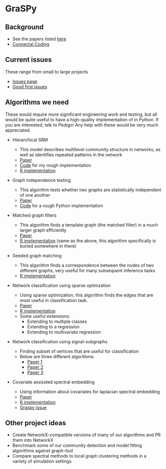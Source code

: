 # GraSPy

## Background 
 - See the papers listed [here](https://neurodata.io/graspy/)
 - [Connectal Coding](https://www.sciencedirect.com/science/article/pii/S0959438818301430)
 
## Current issues
These range from small to large projects
 - [Issues page](https://github.com/neurodata/graspy/issues)
 - [Good first issues](https://github.com/neurodata/graspy/issues?q=is%3Aopen+is%3Aissue+label%3A%22good+first+issue%22)
 
## Algorithms we need
These would require more significant engineering work and testing, but all would be quite useful to have a high-quality implementation of in Python. If you are interested, talk to Pedigo! Any help with these would be very much appreciated.
 - Hierarchical SBM
    - This model describes multilevel community structure in networks, as well as identifies repeated patterns in the network
    - [Paper](https://arxiv.org/pdf/1503.02115.pdf)
    - [Code](https://github.com/neurodata/graspy/blob/18c34bc224b15b93d1d6b809515ac3f8e5733aa5/graspy/models/sbm.py#L497) for my rough implementation
    - [R implementation](http://www.cis.jhu.edu/~parky/HSBM/)
 - Graph independence testing 
    - This algorithm tests whether two graphs are statistically independent of one another 
    - [Paper](https://arxiv.org/abs/1906.03661)
    - [Code](https://github.com/junhaobearxiong/graph_independence_test) for a rough Python implementation
 - Matched graph filters
    - This algorithm finds a template graph (the matched filter) in a much larger graph efficiently
    - [Paper](https://arxiv.org/pdf/1803.02423.pdf)
    - [R implementation](https://github.com/dpmcsuss/iGraphMatch/tree/dev) (same as the above, this algorithm specifically is buried somewhere in there)
 - Seeded graph matching
    - This algorithm finds a correspondence between the nodes of two different graphs, very useful for many subsequent inference tasks
    - [R implementation](https://github.com/dpmcsuss/iGraphMatch/tree/dev)
 
 - Network classification using sparse optimzation
    - Using sparse optimization, this algorithm finds the edges that are most useful in classification task.
    - [Paper](https://arxiv.org/abs/1701.08140)
    - [R implementation](https://github.com/jesusdaniel/graphclass)
    - Some useful extensions:
      - Extending to multiple classes
      - Extending to a regression 
      - Extending to multivariate regression
 
 - Network classification using signal-subgraphs
    - Finding subset of vertices that are useful for classification
    - Below are three different algorithms:
      - [Paper 1](https://arxiv.org/abs/1108.1427)
      - [Paper 2](https://arxiv.org/abs/1801.07683v1)
      - [Paper 3](https://arxiv.org/abs/1804.09567)
        
 - Covariate assissted spectral embedding
    - Using information about covariates for laplacian spectral embedding
    - [Paper](https://academic.oup.com/biomet/article/104/2/361/3074977)
    - [R implementation](https://github.com/norbertbin/SpecClustPack)
    - [Graspy issue](https://github.com/neurodata/graspy/issues/134)
    

## Other project ideas 
 - Create NetworkX-compatible versions of many of our algorithms and PR them into NetworkX
 - Benchmark some of our community detection and model fitting algorithms against graph-tool 
 - Compare spectral methods to local graph clustering methods in a variety of simulation settings 
